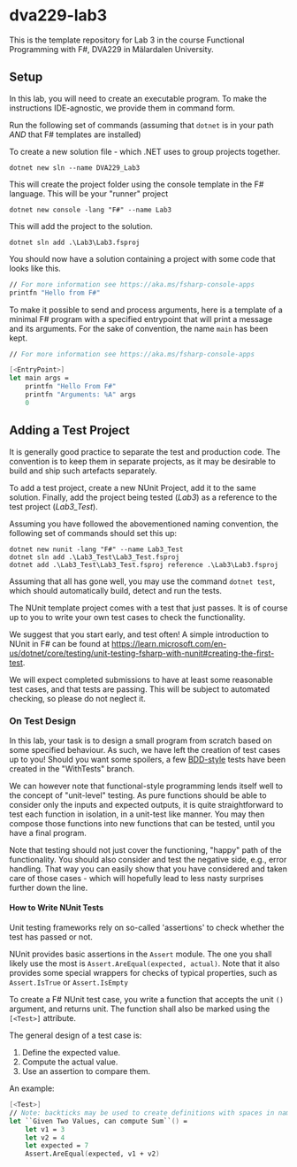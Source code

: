 # dva229-lab3
This is the template repository for Lab 3 in the course Functional Programming with F#, DVA229 in Mälardalen University.

## Setup
In this lab, you will need to create an executable program. To make the instructions IDE-agnostic, we provide them in command form.

Run the following set of commands (assuming that `dotnet` is in your path *AND* that F# templates are installed)

To create a new solution file - which .NET uses to group projects together.

`dotnet new sln --name DVA229_Lab3`

This will create the project folder using the console template in the F# language. This will be your "runner" project

`dotnet new console -lang "F#" --name Lab3`

This will add the project to the solution.

`dotnet sln add .\Lab3\Lab3.fsproj`

You should now have a solution containing a project with some code that looks like this.
```fs
// For more information see https://aka.ms/fsharp-console-apps
printfn "Hello from F#"
```

To make it possible to send and process arguments, here is a template of a minimal F# program with a specified entrypoint that will print a message and its arguments. For the sake of convention, the name `main` has been kept.
```fs
// For more information see https://aka.ms/fsharp-console-apps

[<EntryPoint>]
let main args = 
    printfn "Hello From F#"
    printfn "Arguments: %A" args
    0
```

## Adding a Test Project
It is generally good practice to separate the test and production code. The convention is to keep them in separate projects, as it may be desirable to build and ship such artefacts separately.

To add a test project, create a new NUnit Project, add it to the same solution. Finally, add the project being tested (*Lab3*) as a reference to the test project (*Lab3_Test*).

Assuming you have followed the abovementioned naming convention, the following set of commands should set this up:

```
dotnet new nunit -lang "F#" --name Lab3_Test
dotnet sln add .\Lab3_Test\Lab3_Test.fsproj
dotnet add .\Lab3_Test\Lab3_Test.fsproj reference .\Lab3\Lab3.fsproj
```

Assuming that all has gone well, you may use the command `dotnet test`, which should automatically build, detect and run the tests.

The NUnit template project comes with a test that just passes. It is of course up to you to write your own test cases to check the functionality. 

We suggest that you start early, and test often! A simple introduction to NUnit in F# can be found at https://learn.microsoft.com/en-us/dotnet/core/testing/unit-testing-fsharp-with-nunit#creating-the-first-test.

We will expect completed submissions to have at least some reasonable test cases, and that tests are passing. This will be subject to automated checking, so please do not neglect it.

### On Test Design
In this lab, your task is to design a small program from scratch based on some specified behaviour. As such, we have left the creation of test cases up to you! Should you want some spoilers, a few [BDD-style](https://en.wikipedia.org/wiki/Behavior-driven_development) tests have been created in the "WithTests" branch.

We can however note that functional-style programming lends itself well to the concept of "unit-level" testing. As pure functions should be able to consider only the inputs and expected outputs, it is quite straightforward to test each function in isolation, in a unit-test like manner. You may then compose those functions into new functions that can be tested, until you have a final program.

Note that testing should not just cover the functioning, "happy" path of the functionality. You should also consider and test the negative side, e.g., error handling. That way you can easily show that you have considered and taken care of those cases - which will hopefully lead to less nasty surprises further down the line.

#### How to Write NUnit Tests
Unit testing frameworks rely on so-called 'assertions' to check whether the test has passed or not.

NUnit provides basic assertions in the `Assert` module. The one you shall likely use the most is `Assert.AreEqual(expected, actual)`. Note that it also provides some special wrappers for checks of typical properties, such as `Assert.IsTrue` or `Assert.IsEmpty`

To create a F# NUnit test case, you write a function that accepts the unit `()` argument, and returns unit. The function shall also be marked using the `[<Test>]` attribute.

The general design of a test case is: 
1) Define the expected value.
2) Compute the actual value.
3) Use an assertion to compare them.

An example:
```fs
[<Test>]
// Note: backticks may be used to create definitions with spaces in names
let ``Given Two Values, can compute Sum``() =
    let v1 = 3
    let v2 = 4
    let expected = 7
    Assert.AreEqual(expected, v1 + v2)
```
